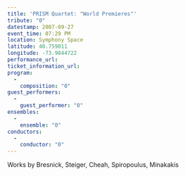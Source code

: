 ```yaml
---
title: 'PRISM Quartet: "World Premieres"'
tribute: "0"
datestamp: 2007-09-27
event_time: 07:29 PM
location: Symphony Space
latitude: 40.759011
longitude: -73.9844722
performance_url: 
ticket_information_url: 
program: 
  -
    composition: "0"
guest_performers: 
  -
    guest_performer: "0"
ensembles: 
  -
    ensemble: "0"
conductors: 
  -
    conductor: "0"
---
```

Works by Bresnick, Steiger, Cheah, Spiropoulus, Minakakis